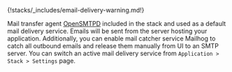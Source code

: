 {!stacks/_includes/email-delivery-warning.md!}

Mail transfer agent [OpenSMTPD](/stacks/opensmtpd/index.md) included in the stack and used as a default mail delivery service. Emails will be sent from the server hosting your application. Additionally, you can enable mail catcher service Mailhog to catch all outbound emails and release them manually from UI to an SMTP server. You can switch an active mail delivery service from `Application > Stack > Settings` page.
